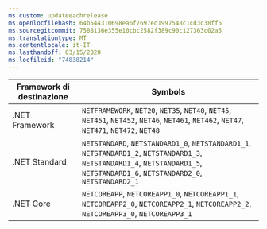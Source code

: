 ```yaml
---
ms.custom: updateeachrelease
ms.openlocfilehash: 64b544310698ea6f7697ed1997548c1cd3c38ff5
ms.sourcegitcommit: 7588136e355e10cbc2582f389c90c127363c02a5
ms.translationtype: MT
ms.contentlocale: it-IT
ms.lasthandoff: 03/15/2020
ms.locfileid: "74838214"
---
```

| Framework di destinazione | Symbols |
| ------------------| ------- |
| .NET Framework    | `NETFRAMEWORK`, `NET20`, `NET35`, `NET40`, `NET45`, `NET451`, `NET452`, `NET46`, `NET461`, `NET462`, `NET47`, `NET471`, `NET472`, `NET48` |
| .NET Standard     | `NETSTANDARD`, `NETSTANDARD1_0`, `NETSTANDARD1_1`, `NETSTANDARD1_2`, `NETSTANDARD1_3`, `NETSTANDARD1_4`, `NETSTANDARD1_5`, `NETSTANDARD1_6`, `NETSTANDARD2_0`, `NETSTANDARD2_1` |
| .NET Core         | `NETCOREAPP`, `NETCOREAPP1_0`, `NETCOREAPP1_1`, `NETCOREAPP2_0`, `NETCOREAPP2_1`, `NETCOREAPP2_2`, `NETCOREAPP3_0`, `NETCOREAPP3_1` |
